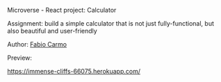 Microverse - React project: Calculator

Assignment: build a simple calculator that is not just fully-functional, but also beautiful and user-friendly

Author: <a href="https://github.com/madcido">Fabio Carmo</a>

Preview:

https://immense-cliffs-66075.herokuapp.com/

